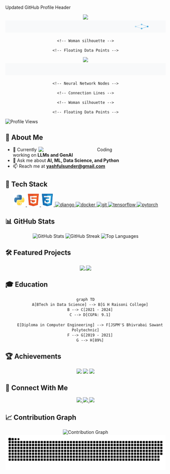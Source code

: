 <!-- Header Animation & Image -->
Updated GitHub Profile Header

<!-- Header Animation & Image -->
<div align="center">
  <img src="https://readme-typing-svg.herokuapp.com/?lines=Hi+👋+I'm+Yashashree+Fulsundar;Data+Science+Professional;AI+%26+ML+Enthusiast&center=true&width=380&height=50&color=2D9CDB">

  <!-- Data Scientist Banner -->
  <svg xmlns="http://www.w3.org/2000/svg" viewBox="0 0 800 60">
    <!-- Background -->
    <rect width="800" height="60" fill="#f8f9fa"/>
    

  <circle cx="650" cy="30" r="4" fill="#2D9CDB">
      <animate attributeName="opacity" values="0.3;1;0.3" dur="2s" repeatCount="indefinite"/>
    </circle>
    <circle cx="680" cy="20" r="4" fill="#2D9CDB">
      <animate attributeName="opacity" values="0.3;1;0.3" dur="2s" begin="0.3s" repeatCount="indefinite"/>
    </circle>
    <circle cx="680" cy="40" r="4" fill="#2D9CDB">
      <animate attributeName="opacity" values="0.3;1;0.3" dur="2s" begin="0.6s" repeatCount="indefinite"/>
    </circle>
    <circle cx="710" cy="30" r="4" fill="#2D9CDB">
      <animate attributeName="opacity" values="0.3;1;0.3" dur="2s" begin="0.9s" repeatCount="indefinite"/>
    </circle>
    
  <!-- Connection Lines -->
  <line x1="650" y1="30" x2="680" y2="20" stroke="#2D9CDB" stroke-width="1">
      <animate attributeName="opacity" values="0.3;1;0.3" dur="2s" repeatCount="indefinite"/>
    </line>
    <line x1="650" y1="30" x2="680" y2="40" stroke="#2D9CDB" stroke-width="1">
      <animate attributeName="opacity" values="0.3;1;0.3" dur="2s" begin="0.3s" repeatCount="indefinite"/>
    </line>
    <line x1="680" y1="20" x2="710" y2="30" stroke="#2D9CDB" stroke-width="1">
      <animate attributeName="opacity" values="0.3;1;0.3" dur="2s" begin="0.6s" repeatCount="indefinite"/>
    </line>
    <line x1="680" y1="40" x2="710" y2="30" stroke="#2D9CDB" stroke-width="1">
      <animate attributeName="opacity" values="0.3;1;0.3" dur="2s" begin="0.9s" repeatCount="indefinite"/>
    </line>
    
    <!-- Woman silhouette -->
  <path d="M100,45 C100,25 120,25 120,35 C120,15 140,15 140,35 L140,45" fill="#2D9CDB"/>
    <circle cx="120" cy="20" r="10" fill="#2D9CDB"/>
    
    <!-- Floating Data Points -->
  <g>
      <circle cx="160" cy="25" r="3" fill="#2D9CDB">
        <animate attributeName="cy" values="25;20;25" dur="3s" repeatCount="indefinite"/>
      </circle>
      <circle cx="180" cy="35" r="3" fill="#2D9CDB">
        <animate attributeName="cy" values="35;30;35" dur="3s" begin="0.5s" repeatCount="indefinite"/>
      </circle>
      <circle cx="200" cy="30" r="3" fill="#2D9CDB">
        <animate attributeName="cy" values="30;25;30" dur="3s" begin="1s" repeatCount="indefinite"/>
      </circle>
    </g>
  </svg>
  
  <img src="https://media.giphy.com/media/v1.Y2lkPTc5MGI3NjExNmZiOTMzYTE4YjZkYTUyYjc2ZGY5ZDRhZGRmZjEzM2QzZGE3YzM2MyZlcD12MV9pbnRlcm5hbF9naWZzX2dpZklkJmN0PXM/f3iwJFOVOwuy7K6FFw/giphy.gif" width="600px">
  
  <!-- Data Scientist Banner (repeated at bottom) -->
  <svg xmlns="http://www.w3.org/2000/svg" viewBox="0 0 800 60">
    <!-- Background -->
    <rect width="800" height="60" fill="#f8f9fa"/>
    
    <!-- Neural Network Nodes -->
  <circle cx="650" cy="30" r="4" fill="#2D9CDB">
      <animate attributeName="opacity" values="0.3;1;0.3" dur="2s" repeatCount="indefinite"/>
    </circle>
    <circle cx="680" cy="20" r="4" fill="#2D9CDB">
      <animate attributeName="opacity" values="0.3;1;0.3" dur="2s" begin="0.3s" repeatCount="indefinite"/>
    </circle>
    <circle cx="680" cy="40" r="4" fill="#2D9CDB">
      <animate attributeName="opacity" values="0.3;1;0.3" dur="2s" begin="0.6s" repeatCount="indefinite"/>
    </circle>
    <circle cx="710" cy="30" r="4" fill="#2D9CDB">
      <animate attributeName="opacity" values="0.3;1;0.3" dur="2s" begin="0.9s" repeatCount="indefinite"/>
    </circle>
    
    <!-- Connection Lines -->
  <line x1="650" y1="30" x2="680" y2="20" stroke="#2D9CDB" stroke-width="1">
      <animate attributeName="opacity" values="0.3;1;0.3" dur="2s" repeatCount="indefinite"/>
    </line>
    <line x1="650" y1="30" x2="680" y2="40" stroke="#2D9CDB" stroke-width="1">
      <animate attributeName="opacity" values="0.3;1;0.3" dur="2s" begin="0.3s" repeatCount="indefinite"/>
    </line>
    <line x1="680" y1="20" x2="710" y2="30" stroke="#2D9CDB" stroke-width="1">
      <animate attributeName="opacity" values="0.3;1;0.3" dur="2s" begin="0.6s" repeatCount="indefinite"/>
    </line>
    <line x1="680" y1="40" x2="710" y2="30" stroke="#2D9CDB" stroke-width="1">
      <animate attributeName="opacity" values="0.3;1;0.3" dur="2s" begin="0.9s" repeatCount="indefinite"/>
    </line>
    
    <!-- Woman silhouette -->
  <path d="M100,45 C100,25 120,25 120,35 C120,15 140,15 140,35 L140,45" fill="#2D9CDB"/>
    <circle cx="120" cy="20" r="10" fill="#2D9CDB"/>
    
    <!-- Floating Data Points -->
  <g>
      <circle cx="160" cy="25" r="3" fill="#2D9CDB">
        <animate attributeName="cy" values="25;20;25" dur="3s" repeatCount="indefinite"/>
      </circle>
      <circle cx="180" cy="35" r="3" fill="#2D9CDB">
        <animate attributeName="cy" values="35;30;35" dur="3s" begin="0.5s" repeatCount="indefinite"/>
      </circle>
      <circle cx="200" cy="30" r="3" fill="#2D9CDB">
        <animate attributeName="cy" values="30;25;30" dur="3s" begin="1s" repeatCount="indefinite"/>
      </circle>
    </g>
  </svg>
</div>

<!-- Profile Views Counter -->
<p align="left"> 
  <img src="https://komarev.com/ghpvc/?username=YourUsername&label=Profile%20views&color=0e75b6&style=flat" alt="Profile Views"> 
</p>

<!-- About Me Section -->
## 💫 About Me
<div align="center">
  <img align="right" alt="Coding" width="400" src="https://user-images.githubusercontent.com/74038190/229223263-cf2e4b07-2615-4f87-9c38-e37600f8381a.gif">
</div>

- 🌱 Currently working on **LLMs and GenAI**
- 💬 Ask me about **AI, ML, Data Science, and Python**
- 📫 Reach me at **yashfulsunder@gmail.com**

<!-- Tech Stack Section with Animations -->
## 🚀 Tech Stack
<div align="center">
  
  <!-- Programming Languages -->
  <a href="#" target="_blank"> 
    <img src="https://raw.githubusercontent.com/devicons/devicon/master/icons/python/python-original.svg" alt="python" width="40" height="40"/> 
  </a>
  <a href="#" target="_blank"> 
    <img src="https://raw.githubusercontent.com/devicons/devicon/master/icons/html5/html5-original.svg" alt="html5" width="40" height="40"/> 
  </a>
  <a href="#" target="_blank"> 
    <img src="https://raw.githubusercontent.com/devicons/devicon/master/icons/css3/css3-original.svg" alt="css3" width="40" height="40"/> 
  </a>

  <!-- Frameworks & Tools -->
  <a href="#" target="_blank">
    <img src="https://www.vectorlogo.zone/logos/djangoproject/djangoproject-icon.svg" alt="django" width="40" height="40"/>
  </a>
  <a href="#" target="_blank">
    <img src="https://www.vectorlogo.zone/logos/docker/docker-icon.svg" alt="docker" width="40" height="40"/>
  </a>
  <a href="#" target="_blank">
    <img src="https://www.vectorlogo.zone/logos/git-scm/git-scm-icon.svg" alt="git" width="40" height="40"/>
  </a>

  <!-- AI/ML Tools -->
  <a href="#" target="_blank">
    <img src="https://www.vectorlogo.zone/logos/tensorflow/tensorflow-icon.svg" alt="tensorflow" width="40" height="40"/>
  </a>
  <a href="#" target="_blank">
    <img src="https://www.vectorlogo.zone/logos/pytorch/pytorch-icon.svg" alt="pytorch" width="40" height="40"/>
  </a>
</div>

<!-- GitHub Stats with Animations -->
## 📊 GitHub Stats
<div align="center">
  <img src="https://github-readme-stats.vercel.app/api?username=YourUsername&show_icons=true&theme=radical" alt="GitHub Stats" />
  
  <img src="https://github-readme-streak-stats.herokuapp.com/?user=YourUsername&theme=radical" alt="GitHub Streak" />
  
  <img src="https://github-readme-stats.vercel.app/api/top-langs/?username=YourUsername&layout=compact&theme=radical" alt="Top Languages" />
</div>

<!-- Projects Section with Custom Cards -->
## 🛠️ Featured Projects
<div align="center">
  <a href="https://github.com/YourUsername/DocAssistBot">
    <img align="center" src="https://github-readme-stats.vercel.app/api/pin/?username=YourUsername&repo=DocAssistBot&theme=radical" />
  </a>
  <a href="https://github.com/YourUsername/CADCare">
    <img align="center" src="https://github-readme-stats.vercel.app/api/pin/?username=YourUsername&repo=CADCare&theme=radical" />
  </a>
</div>

<!-- Education Section with Timeline -->
## 🎓 Education
<div align="center">
  
```mermaid
graph TD
    A[BTech in Data Science] --> B[G H Raisoni College]
    B --> C[2021 - 2024]
    C --> D[CGPA: 9.1]
    
    E[Diploma in Computer Engineering] --> F[JSPM'S Bhivrabai Sawant Polytechnic]
    F --> G[2019 - 2021]
    G --> H[89%]
```

</div>

<!-- Achievements Section with Custom Badges -->
## 🏆 Achievements
<div align="center">
  <img src="https://img.shields.io/badge/Springer-Publication-blue?style=for-the-badge&logo=springer&logoColor=white" />
  <img src="https://img.shields.io/badge/Code_Vista_3.0-Winner-gold?style=for-the-badge" />
  <img src="https://img.shields.io/badge/Python_BootCamp-Completed-success?style=for-the-badge&logo=python&logoColor=white" />
</div>

<!-- Connect Section with Animated Badges -->
## 🤝 Connect With Me
<div align="center">
  <a href="mailto:yashfulsunder@gmail.com">
    <img src="https://img.shields.io/badge/Gmail-D14836?style=for-the-badge&logo=gmail&logoColor=white" />
  </a>
  <a href="https://www.linkedin.com/in/YourLinkedIn">
    <img src="https://img.shields.io/badge/LinkedIn-0077B5?style=for-the-badge&logo=linkedin&logoColor=white" />
  </a>
  <a href="https://github.com/YourUsername">
    <img src="https://img.shields.io/badge/GitHub-100000?style=for-the-badge&logo=github&logoColor=white" />
  </a>
</div>

<!-- Activity Graph -->
## 📈 Contribution Graph
<div align="center">
  <img src="https://activity-graph.herokuapp.com/graph?username=YourUsername&theme=radical" alt="Contribution Graph">
</div>

<!-- Snake Animation -->
<div align="center">
  <img src="https://raw.githubusercontent.com/platane/platane/output/github-contribution-grid-snake.svg" alt="snake">
</div>

